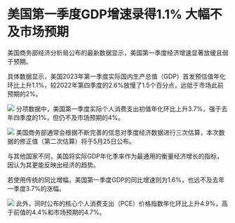 # 美国第一季度GDP增速录得1.1% 大幅不及市场预期

美国商务部经济分析局公布的最新数据显示，美国第一季度经济增速显著放缓且弱于预期。

具体数据显示，美国2023年第一季度实际国内生产总值（GDP）首发预估值年化环比上升1.1%，较2022年第四季度的2.6%放慢了1.5个百分点，远低于市场此前预期的2%。

![](https://inews.gtimg.com/news_bt/ORyngTJTap_HMuWasQZZfpjfm4wOw2OWkDJxp5q2Av2_YAA/1000)
分项数据中，美国第一季度实际个人消费支出初值年化环比上升3.7%，强于去年四季度的1%，但仍不及市场预期的4%。

![](https://inews.gtimg.com/news_bt/OxqQFQK8pKZNZiTAnm39IdvTlqEH4SJlUZsqkGZzCSAHkAA/1000)
美国商务部通常会根据不断完善的信息对季度经济数据进行三次估算，本次数据的修正值（第二次估算）将于5月25日公布。

与其他国家不同，美国将实际GDP年化季率作为最通用的衡量经济增长的指标，因认为其更能反映出经济的趋势。

若使用传统的同比增幅，美国第一季度GDP的同比增速则为1.6%，也远不及去年一季度3.7%的涨幅。

![](https://inews.gtimg.com/news_bt/OHK5bCy7fIjkwn3nczb6AAmY4wLqQo2SyvsakO42HQYoQAA/1000)
此外，同时公布的核心个人消费支出（PCE）价格指数年化环比上升4.9%，高于前值的4.4%和市场预期的4.7%。

